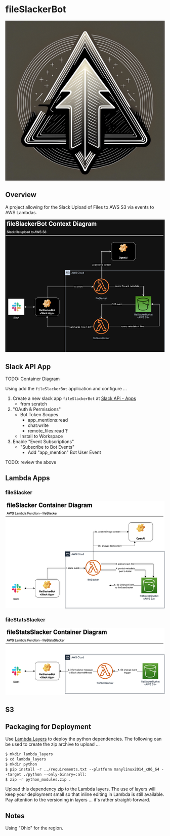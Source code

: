 # fileSlackerBot

![fileSlackerBot](docs/xtra/fileSlackerBot_icon.jpg)

## Overview
A project allowing for the Slack Upload of Files to AWS S3 via events to AWS Lambdas.

![Context Diagram](docs/fileSlackerBot_context.drawio.png)

## Slack API App

TODO: Container Diagram

Using  add the `fileSlackerBot` application and configure ...  

1. Create a new slack app `fileSlackerBot` at [Slack APi - Apps](https://api.slack.com/apps/)
    - from scratch
2. "OAuth & Permissions"
    - Bot Token Scopes
        - app_mentions:read
        - chat:write
        - remote_files:read **?**
    - Install to Workspace
3. Enable "Event Subscriptions"
    - "Subscribe to Bot Events"
        - Add "app_mention" Bot User Event

TODO: review the above

## Lambda Apps

### fileSlacker

![fileSlacker Container Diagram](docs/fileSlacker_container.drawio.png)

### fileStatsSlacker

![fileStatsSlacker Container Diagram](docs/fileStatsSlacker_container.drawio.png)

## S3

## Packaging for Deployment  
Use [Lambda Layers](https://docs.aws.amazon.com/lambda/latest/dg/chapter-layers.html?icmpid=docs_lambda_help) 
to deploy the python dependencies. The following can be used to create the zip archive to upload ...  
```
$ mkdir lambda_layers
$ cd lambda_layers
$ mkdir python
$ pip install -r ../requirements.txt --platform manylinux2014_x86_64 --target ./python --only-binary=:all:
$ zip -r python_modules.zip .
```  
Upload this dependency zip to the Lambda layers. The use of layers will keep your deployment small so that inline
editing in Lambda is still available. Pay attention to the versioning in layers ... it's rather straight-forward.

## Notes

Using "Ohio" for the region.
